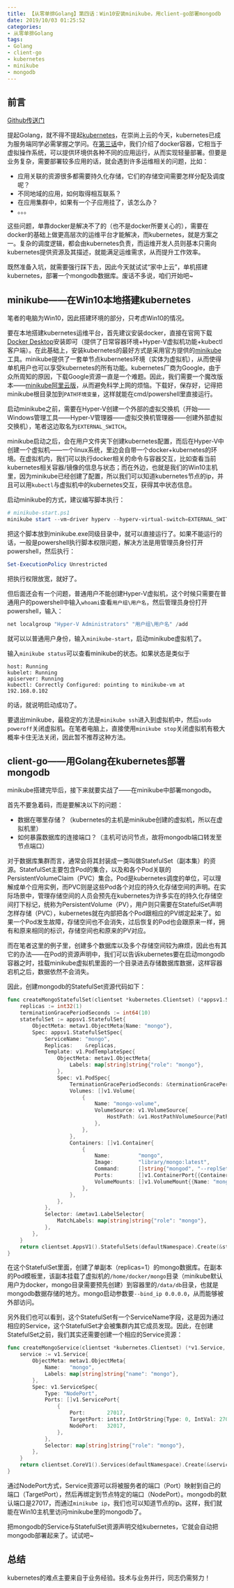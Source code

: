 ```yaml
---
title: 【从零单排Golang】第四话：Win10安装minikube，用client-go部署mongodb
date: 2019/10/03 01:25:52
categories:
- 从零单排Golang
tags:
- Golang
- client-go
- kubernetes
- minikube
- mongodb
---
```


## 前言

[Github传送门](https://github.com/utmhikari/gofromzero)

提起Golang，就不得不提起[kubernetes](https://kubernetes.io/zh/)，在崇尚上云的今天，kubernetes已成为服务端同学必需掌握之学问。在[第三话](https://utmhikari.github.io/2019/09/01/gofromzero/dockerclient/)中，我们介绍了docker容器，它相当于虚拟操作系统，可以提供环境供各种不同的应用运行，从而实现轻量部署。但要是业务复杂，需要部署较多应用的话，就会遇到许多运维相关的问题，比如：

- 应用关联的资源很多都需要持久化存储，它们的存储空间需要怎样分配及调度呢？
- 不同地域的应用，如何取得相互联系？
- 在应用集群中，如果有一个子应用挂了，该怎么办？
- 。。。

这些问题，单靠docker是解决不了的（也不是docker所要关心的），需要在docker的基础上做更高层次的运维平台才能解决，而kubernetes，就是方案之一。复杂的调度逻辑，都会由kubernetes负责，而运维开发人员则基本只需向kubernetes提供资源及其描述，就能满足运维需求，从而提升工作效率。

既然准备入坑，就需要强行踩下去，因此今天就试试“家中上云”，单机搭建kubernetes，部署一个mongodb数据库。废话不多说，咱们开始吧~

## minikube——在Win10本地搭建kubernetes

笔者的电脑为Win10，因此搭建环境的部分，只考虑Win10的情况。

要在本地搭建kubernetes运维平台，首先建议安装docker，直接在官网下载[Docker Desktop](https://www.docker.com/products/docker-desktop)安装即可（提供了日常容器环境+Hyper-V虚拟机功能+kubectl客户端）。在此基础上，安装kubernetes的最好方式是采用官方提供的[minikube](https://kubernetes.io/docs/tasks/tools/install-minikube/)工具。minikube提供了一套单节点kubernetes环境（实体为虚拟机），从而使得单机用户也可以享受kubernetes的所有功能。kubernetes厂商为Google，由于众所周知的原因，下载Google资源一直是一个难题。因此，我们需要一个魔改版本——[minikube阿里云版](https://yq.aliyun.com/go/articleRenderRedirect?spm=a2c4e.11153940.0.0.7dd54cecI1P5IU&url=http%3A%2F%2Fkubernetes.oss-cn-hangzhou.aliyuncs.com%2Fminikube%2Freleases%2Fv1.2.0%2Fminikube-windows-amd64.exe)，从而避免科学上网的烦恼。下载好，保存好，记得把minikube根目录加到`PATH环境变量`，这样就能在cmd/powershell里直接运行。

启动minikube之前，需要在Hyper-V创建一个外部的虚拟交换机（开始——Windows管理工具——Hyper-V管理器——虚拟交换机管理器——创建外部虚拟交换机），笔者这边取名为`EXTERNAL_SWITCH`。

minikube启动之后，会在用户文件夹下创建kubernetes配置，而后在Hyper-V中创建一个虚拟机——一个linux系统，里边会自带一个docker+kubernetes的环境。在虚拟机内，我们可以执行docker相关的命令与容器交互，比如查看当前kubernetes相关容器/镜像的信息与状态；而在外边，也就是我们的Win10主机里，因为minikube已经创建了配置，所以我们可以知道kubernetes节点的ip，并且可以用`kubectl`与虚拟机中的kubernetes交互，获得其中状态信息。

启动minikube的方式，建议编写脚本执行：

```powershell
# minikube-start.ps1
minikube start --vm-driver hyperv --hyperv-virtual-switch=EXTERNAL_SWITCH
```

把这个脚本放到minikube.exe同级目录中，就可以直接运行了。如果不能运行的话，一般是powershell执行脚本权限问题，解决方法是用管理员身份打开powershell，然后执行：

```powershell
Set-ExecutionPolicy Unrestricted
```

把执行权限放宽，就好了。

但后面还会有一个问题，普通用户不能创建Hyper-V虚拟机，这个时候只需要在普通用户的powershell中输入`whoami`查看`用户组\用户名`，然后管理员身份打开powershell，输入：

```powershell
net localgroup "Hyper-V Administrators" "用户组\用户名" /add
```

就可以以普通用户身份，输入`minikube-start`，启动minikube虚拟机了。

输入`minikube status`可以查看minikube的状态。如果状态是类似于

```text
host: Running
kubelet: Running
apiserver: Running
kubectl: Correctly Configured: pointing to minikube-vm at 192.168.0.102
```

的话，就说明启动成功了。

要退出minikube，最稳定的方法是`minikube ssh`进入到虚拟机中，然后`sudo poweroff`关闭虚拟机。在笔者电脑上，直接使用`minikube stop`关闭虚拟机有极大概率卡住无法关闭，因此暂不推荐这种方法。

## client-go——用Golang在kubernetes部署mongodb

minikube搭建完毕后，接下来就要实战了——在minikube中部署mongodb。

首先不要急着码，而是要解决以下的问题：

- 数据在哪里存储？（kubernetes的主机是minikube创建的虚拟机，所以在虚拟机里）
- 如何暴露数据库的连接端口？（主机可访问节点，故将mongodb端口转发至节点端口）

对于数据库集群而言，通常会将其封装成一类叫做StatefulSet（副本集）的资源。StatefulSet主要包含Pod的集合，以及和各个Pod关联的PersistentVolumeClaim（PVC）集合。Pod是kubernetes调度的单位，可以理解成单个应用实例，而PVC则是这些Pod各个对应的持久化存储空间的声明。在实际场景中，管理存储空间的人员会预先在kubernetes为许多实在的持久化存储空间打下标记，统称为PersistentVolume（PV），用户则只需要在StatefulSet声明怎样存储（PVC），kubernetes就在内部把各个Pod跟相应的PV绑定起来了。如果一个Pod发生故障，存储空间也不会消失，过后恢复的Pod也会跟原来一样，拥有和原来相同的标识，存储空间也和原来的PV对应。

而在笔者这里的例子里，创建多个数据库以及多个存储空间较为麻烦，因此也有其它的办法——在Pod的资源声明中，我们可以告诉kubernetes要在启动mongodb容器之时，挂载minikube虚拟机里面的一个目录进去存储数据库数据，这样容器宕机之后，数据依然不会消失。

因此，创建mongodb的StatefulSet资源代码如下：

```Go
func createMongoStatefulSet(clientset *kubernetes.Clientset) (*appsv1.StatefulSet, error) {
    replicas := int32(1)
    terminationGracePeriodSeconds := int64(10)
    statefulSet := appsv1.StatefulSet{
        ObjectMeta: metav1.ObjectMeta{Name: "mongo"},
        Spec: appsv1.StatefulSetSpec{
            ServiceName: "mongo",
            Replicas:    &replicas,
            Template: v1.PodTemplateSpec{
                ObjectMeta: metav1.ObjectMeta{
                    Labels: map[string]string{"role": "mongo"},
                },
                Spec: v1.PodSpec{
                    TerminationGracePeriodSeconds: &terminationGracePeriodSeconds,
                    Volumes: []v1.Volume{
                        {
                            Name: "mongo-volume",
                            VolumeSource: v1.VolumeSource{
                                HostPath: &v1.HostPathVolumeSource{Path: "/home/docker/mongo"},
                            },
                        },
                    },
                    Containers: []v1.Container{
                        {
                            Name:         "mongo",
                            Image:        "library/mongo:latest",
                            Command:      []string{"mongod", "--replSet", "rs0", "--bind_ip", "0.0.0.0"},
                            Ports:        []v1.ContainerPort{{ContainerPort: 27017}},
                            VolumeMounts: []v1.VolumeMount{{Name: "mongo-volume", MountPath: "/data/db"}},
                        },
                    },
                },
            },
            Selector: &metav1.LabelSelector{
                MatchLabels: map[string]string{"role": "mongo"},
            },
        },
    }
    return clientset.AppsV1().StatefulSets(defaultNamespace).Create(&statefulSet)
}
```

在这个StatefulSet里面，创建了单副本（replicas=1）的mongo数据库。在副本的Pod模板里，该副本挂载了虚拟机的`/home/docker/mongo`目录（minikube默认用户为docker，mongo目录需要预先创建）到容器里的`/data/db`目录，也就是mongodb数据存储的地方。mongo启动参数要`--bind_ip 0.0.0.0`，从而能够被外部访问。

另外我们也可以看到，这个StatefulSet有一个ServiceName字段，这是因为通过相应的Service，这个StatefulSet才会被集群内其它成员发现。因此，在创建StatefulSet之前，我们其实还需要创建一个相应的Service资源：

```Go
func createMongoService(clientset *kubernetes.Clientset) (*v1.Service, error) {
    service := v1.Service{
        ObjectMeta: metav1.ObjectMeta{
            Name:   "mongo",
            Labels: map[string]string{"name": "mongo"},
        },
        Spec: v1.ServiceSpec{
            Type: "NodePort",
            Ports: []v1.ServicePort{
                {
                    Port:       27017,
                    TargetPort: intstr.IntOrString{Type: 0, IntVal: 27017},
                    NodePort:   32017,
                },
            },
            Selector: map[string]string{"role": "mongo"},
        },
    }
    return clientset.CoreV1().Services(defaultNamespace).Create(&service)
}
```

通过NodePort方式，Service资源可以将被服务者的端口（Port）映射到自己的端口（TargetPort），然后再绑定到节点特定的端口（NodePort）。mongodb的默认端口是27017，而通过`minikube ip`，我们也可以知道节点的ip。这样，我们就能在Win10主机里访问minikube里的mongodb了。

把mongodb的Service与StatefulSet资源声明交给kubernetes，它就会自动把mongodb部署起来了。试试吧~

## 总结

kubernetes的难点主要来自于业务经验。技术与业务并行，同志仍需努力！

